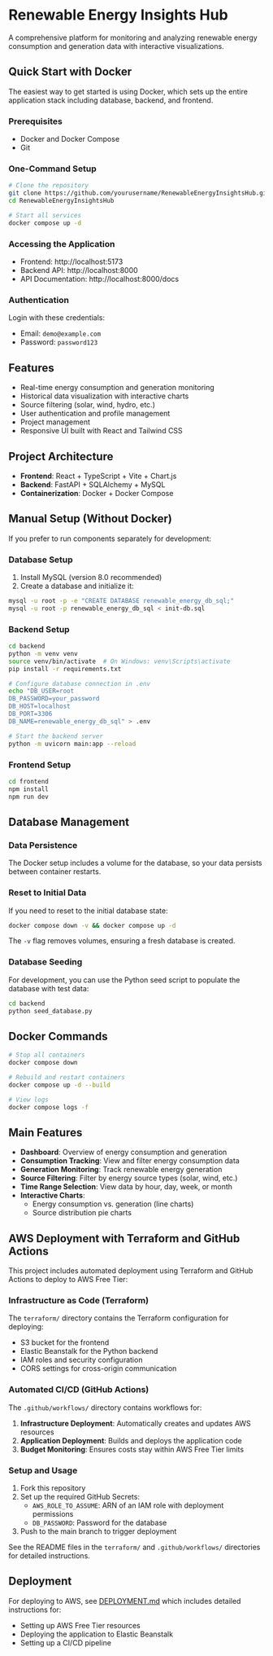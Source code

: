 # Renewable Energy Insights Hub

A comprehensive platform for monitoring and analyzing renewable energy consumption and generation data with interactive visualizations.

## Quick Start with Docker

The easiest way to get started is using Docker, which sets up the entire application stack including database, backend, and frontend.

### Prerequisites

- Docker and Docker Compose
- Git

### One-Command Setup

```bash
# Clone the repository
git clone https://github.com/yourusername/RenewableEnergyInsightsHub.git
cd RenewableEnergyInsightsHub

# Start all services
docker compose up -d
```

### Accessing the Application

- Frontend: http://localhost:5173
- Backend API: http://localhost:8000
- API Documentation: http://localhost:8000/docs

### Authentication

Login with these credentials:

- Email: `demo@example.com`
- Password: `password123`

## Features

- Real-time energy consumption and generation monitoring
- Historical data visualization with interactive charts
- Source filtering (solar, wind, hydro, etc.)
- User authentication and profile management
- Project management
- Responsive UI built with React and Tailwind CSS

## Project Architecture

- **Frontend**: React + TypeScript + Vite + Chart.js
- **Backend**: FastAPI + SQLAlchemy + MySQL
- **Containerization**: Docker + Docker Compose

## Manual Setup (Without Docker)

If you prefer to run components separately for development:

### Database Setup

1. Install MySQL (version 8.0 recommended)
2. Create a database and initialize it:

```bash
mysql -u root -p -e "CREATE DATABASE renewable_energy_db_sql;"
mysql -u root -p renewable_energy_db_sql < init-db.sql
```

### Backend Setup

```bash
cd backend
python -m venv venv
source venv/bin/activate  # On Windows: venv\Scripts\activate
pip install -r requirements.txt

# Configure database connection in .env
echo "DB_USER=root
DB_PASSWORD=your_password
DB_HOST=localhost
DB_PORT=3306
DB_NAME=renewable_energy_db_sql" > .env

# Start the backend server
python -m uvicorn main:app --reload
```

### Frontend Setup

```bash
cd frontend
npm install
npm run dev
```

## Database Management

### Data Persistence

The Docker setup includes a volume for the database, so your data persists between container restarts.

### Reset to Initial Data

If you need to reset to the initial database state:

```bash
docker compose down -v && docker compose up -d
```

The `-v` flag removes volumes, ensuring a fresh database is created.

### Database Seeding

For development, you can use the Python seed script to populate the database with test data:

```bash
cd backend
python seed_database.py
```

## Docker Commands

```bash
# Stop all containers
docker compose down

# Rebuild and restart containers
docker compose up -d --build

# View logs
docker compose logs -f
```

## Main Features

- **Dashboard**: Overview of energy consumption and generation
- **Consumption Tracking**: View and filter energy consumption data
- **Generation Monitoring**: Track renewable energy generation
- **Source Filtering**: Filter by energy source types (solar, wind, etc.)
- **Time Range Selection**: View data by hour, day, week, or month
- **Interactive Charts**:
  - Energy consumption vs. generation (line charts)
  - Source distribution pie charts

## AWS Deployment with Terraform and GitHub Actions

This project includes automated deployment using Terraform and GitHub Actions to deploy to AWS Free Tier:

### Infrastructure as Code (Terraform)

The `terraform/` directory contains the Terraform configuration for deploying:

- S3 bucket for the frontend
- Elastic Beanstalk for the Python backend
- IAM roles and security configuration
- CORS settings for cross-origin communication

### Automated CI/CD (GitHub Actions)

The `.github/workflows/` directory contains workflows for:

1. **Infrastructure Deployment**: Automatically creates and updates AWS resources
2. **Application Deployment**: Builds and deploys the application code
3. **Budget Monitoring**: Ensures costs stay within AWS Free Tier limits

### Setup and Usage

1. Fork this repository
2. Set up the required GitHub Secrets:
   - `AWS_ROLE_TO_ASSUME`: ARN of an IAM role with deployment permissions
   - `DB_PASSWORD`: Password for the database
3. Push to the main branch to trigger deployment

See the README files in the `terraform/` and `.github/workflows/` directories for detailed instructions.

## Deployment

For deploying to AWS, see [DEPLOYMENT.md](DEPLOYMENT.md) which includes detailed instructions for:

- Setting up AWS Free Tier resources
- Deploying the application to Elastic Beanstalk
- Setting up a CI/CD pipeline
